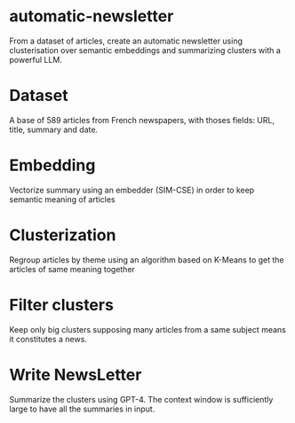 # automatic-newsletter
From a dataset of articles, create an automatic newsletter using clusterisation over semantic embeddings and summarizing clusters with a powerful LLM.
# Dataset
A base of 589 articles from French newspapers, with thoses fields: URL, title, summary and date.
# Embedding
Vectorize summary using an embedder (SIM-CSE) in order to keep semantic meaning of articles 
# Clusterization
Regroup articles by theme using an algorithm  based on K-Means to get the articles of same meaning together
# Filter clusters
Keep only big clusters supposing many articles from a same subject means it constitutes a news. 
# Write NewsLetter 
Summarize the clusters using GPT-4. The context window is sufficiently large to have all the summaries in input.

